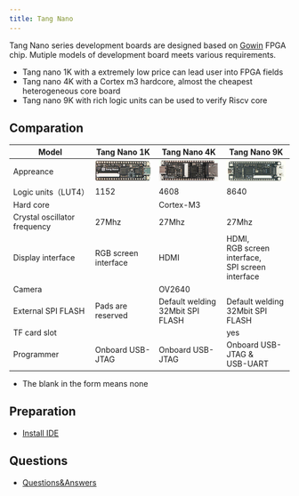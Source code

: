 ```yaml
---
title: Tang Nano
---
```


Tang Nano series development boards are designed based on [Gowin](https://www.gowinsemi.com/en/) FPGA chip. Mutiple models of development board meets various requirements. 
- Tang nano 1K with a extremely low price can lead user into FPGA fields
- Tang nano 4K with a Cortex m3 hardcore, almost the cheapest heterogeneous core board
- Tang nano 9K with rich logic units can be used to verify Riscv core 

## Comparation

| Model     | Tang Nano 1K         | Tang Nano 4K   | Tang Nano 9K        |
| --- | -------- | ----------------- | -------- |
| Appreance             | ![Generated](/hardware/zh/tang/Tang-Nano/assets/clip_image002.gif) | ![Generated](/hardware/zh/tang/Tang-Nano/assets/clip_image004.gif) | ![Generated](/hardware/zh/tang/Tang-Nano/assets/clip_image006.gif) |
| Logic units（LUT4） | 1152                                                         | 4608                                                         | 8640                                                         |
| Hard core       |                                                            | Cortex-M3                                                    |                                                            |
| Crystal oscillator frequency         | 27Mhz                                                        | 27Mhz                                                        | 27Mhz                                                        |
| Display interface         | RGB screen interface                                              | HDMI                                                         | HDMI,<br>  RGB screen interface,<br>  SPI screen interface                      |
| Camera           |                                                            | OV2640                                                   |                                                            |
| External SPI FLASH    | Pads are reserved                                                   | Default welding<br>32Mbit SPI FLASH                                     | Default welding<br>32Mbit SPI FLASH                                     |
| TF card slot           |                                                            |                                                            | yes                                                           |
| Programmer           | Onboard USB-JTAG                                            | Onboard USB-JTAG                                            | Onboard USB-JTAG &<br> USB-UART                                     |

- The blank in the form means none

## Preparation

- [Install IDE](./install-the-ide.md)

## Questions

- [Questions&Answers](./programmer.md)